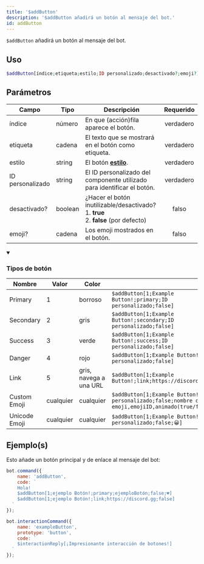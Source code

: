 ```yaml
---
title: '$addButton'
description: '$addButton añadirá un botón al mensaje del bot.'
id: addButton
---
```


`$addButton` añadirá un botón al mensaje del bot.

## Uso

```php
$addButton[índice;etiqueta;estilo;ID personalizado;desactivado?;emoji?]
```

## Parámetros

| Campo            | Tipo    | Descripción                                                                                                             | Requerido |
| ---------------- | ------- | ----------------------------------------------------------------------------------------------------------------------- |:---------:|
| índice           | número  | En que (acción)fila aparece el botón.                                                                                   | verdadero |
| etiqueta         | cadena  | El texto que se mostrará en el botón como etiqueta.                                                                     | verdadero |
| estilo           | string  | El botón **[estilo](https://discord.com/developers/docs/interactions/message-components#button-object-button-styles)**. | verdadero |
| ID personalizado | string  | El ID personalizado del componente utilizado para identificar el botón.                                                 | verdadero |
| desactivado?     | boolean | ¿Hacer el botón inutilizable/desactivado? <br /> 1. **true** <br /> 2. **false** (por defecto)              |   falso   |
| emoji?           | cadena  | Los emoji mostrados en el botón.                                                                                        |   falso   |

<details open>
  <summary><h3> Tipos de botón </h3></summary>

| Nombre        | Valor     | Color                  |                                                                                                         |
| ------------- | --------- | ---------------------- | ------------------------------------------------------------------------------------------------------- |
| Primary       | 1         | borroso                | `$addButton[1;Example Button!;primary;ID personalizado;false]`                                          |
| Secondary     | 2         | gris                   | `$addButton[1;Example Button!;secondary;ID personalizado;false]`                                        |
| Success       | 3         | verde                  | `$addButton[1;Example Button!;success;ID personalizado;false]`                                          |
| Danger        | 4         | rojo                   | `$addButton[1;Example Button!;danger;ID personalizado;false]`                                           |
| Link          | 5         | gris, navega a una URL | `$addButton[1;Example Button!;link;https://discord.gg;false]`                                           |
| Custom Emoji  | cualquier | cualquier              | `$addButton[1;Example Button!;link;ID personalizado;false;nombre de emoji,emojiID,animado(true/false)]` |
| Unicode Emoji | cualquier | cualquier              | `$addButton[1;Example Button!;link;ID personalizado;false;😀]`                                           |

</details>

## Ejemplo(s)

Esto añade un botón principal y de enlace al mensaje del bot:

```javascript
bot.command({
    name: 'addButton',
    code: `
    Hola!
    $addButton[1;ejemplo Botón!;primary;ejemploBotón;false;💔]
    $addButton[1;ejemplo Botón!;link;https://discord.gg;false]
  `
});
```
```javascript
bot.interactionCommand({
    name: 'exampleButton',
    prototype: 'button',
    code: `
    $interactionReply[¡Impresionante interacción de botones!]
  `
});
```
